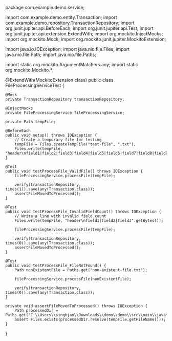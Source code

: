 package com.example.demo.service;

import com.example.demo.entity.Transaction;
import com.example.demo.repository.TransactionRepository;
import org.junit.jupiter.api.BeforeEach;
import org.junit.jupiter.api.Test;
import org.junit.jupiter.api.extension.ExtendWith;
import org.mockito.InjectMocks;
import org.mockito.Mock;
import org.mockito.junit.jupiter.MockitoExtension;

import java.io.IOException;
import java.nio.file.Files;
import java.nio.file.Path;
import java.nio.file.Paths;

import static org.mockito.ArgumentMatchers.any;
import static org.mockito.Mockito.*;

@ExtendWith(MockitoExtension.class)
public class FileProcessingServiceTest {

    @Mock
    private TransactionRepository transactionRepository;

    @InjectMocks
    private FileProcessingService fileProcessingService;

    private Path tempFile;

    @BeforeEach
    public void setup() throws IOException {
        // Create a temporary file for testing
        tempFile = Files.createTempFile("test-file", ".txt");
        Files.write(tempFile, "header\nfield1|field2|field3|field4|field5|field6|field7|field8|field9|field10|field11|field12|field13|field14|field15|field16|field17|field18|field19|field20|field21|field22|field23|field24|field25|field26|field27|field28|field29|field30".getBytes());
    }

    @Test
    public void testProcessFile_ValidFile() throws IOException {
        fileProcessingService.processFile(tempFile);

        verify(transactionRepository, times(1)).save(any(Transaction.class));
        assertFileMovedToProcessed();
    }

    @Test
    public void testProcessFile_InvalidFieldCount() throws IOException {
        // Write a line with invalid field count
        Files.write(tempFile, "header\nfield1|field2|field3".getBytes());

        fileProcessingService.processFile(tempFile);

        verify(transactionRepository, times(0)).save(any(Transaction.class));
        assertFileMovedToProcessed();
    }

    @Test
    public void testProcessFile_FileNotFound() {
        Path nonExistentFile = Paths.get("non-existent-file.txt");

        fileProcessingService.processFile(nonExistentFile);

        verify(transactionRepository, times(0)).save(any(Transaction.class));
    }

    private void assertFileMovedToProcessed() throws IOException {
        Path processedDir = Paths.get("C:\\Users\\singhjan\\Downloads\\demo\\demo\\src\\main\\java\\com\\example\\demo\\processed_files");
        assert Files.exists(processedDir.resolve(tempFile.getFileName()));
    }
}

